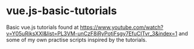 # vue.js-basic-tutorials

Basic vue.js tutorials found at https://www.youtube.com/watch?v=Y05uRiksXXI&list=PL3VM-unCzF8iRyPotjFsgy7EfuCITvr_3&index=1 and some of my own practise scripts inspired by the tutorials.
